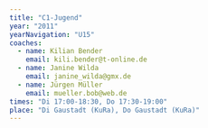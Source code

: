 ```yaml
---
title: "C1-Jugend"
year: "2011"
yearNavigation: "U15"
coaches:
  - name: Kilian Bender
    email: kili.bender@t-online.de
  - name: Janine Wilda
    email: janine_wilda@gmx.de
  - name: Jürgen Müller
    email: mueller.bob@web.de
times: "Di 17:00-18:30, Do 17:30-19:00"
place: "Di Gaustadt (KuRa), Do Gaustadt (KuRa)"
---
```

